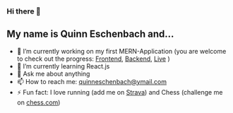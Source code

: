 ### Hi there 👋
## My name is Quinn Eschenbach and...

- 🔭 I’m currently working on my first MERN-Application (you are welcome to check out the progress: [Frontend](https://github.com/quinn-eschenbach/MERN-frontend), [Backend](https://github.com/quinn-eschenbach/MERN-backend), [Live](https://betting-test.netlify.app/) )
- 🌱 I’m currently learning React.js
- 💬 Ask me about anything
- 📫 How to reach me: quinneschenbach@ymail.com
- ⚡ Fun fact: I love running (add me on [Strava](https://www.strava.com/athletes/65168278)) and Chess (challenge me on [chess.com](https://www.chess.com/member/sirscofield))

